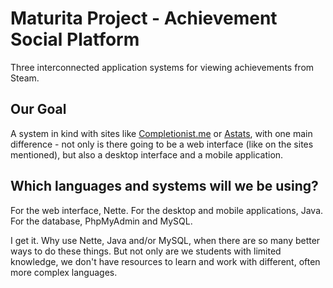 # Maturita Project - Achievement Social Platform
Three interconnected application systems for viewing achievements from Steam.

## Our Goal
A system in kind with sites like [Completionist.me](https://completionist.me/) or [Astats](https://astats.astats.nl/astats/), with one main difference - not only is there going to be a web interface (like on the sites mentioned), but also a desktop interface and a mobile application.

## Which languages and systems will we be using?
For the web interface, Nette. For the desktop and mobile applications, Java. For the database, PhpMyAdmin and MySQL.

I get it. Why use Nette, Java and/or MySQL, when there are so many better ways to do these things. But not only are we students with limited knowledge, we don't have resources to learn and work with different, often more complex languages.

